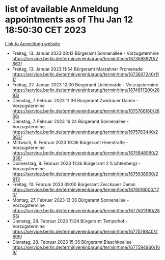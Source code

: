# list of available Anmeldung appointments as of Thu Jan 12 18:50:30 CET 2023
[Link to Anmeldung website](https://service.berlin.de/terminvereinbarung/termin/tag.php?termin=0&anliegen[]=120686&dienstleisterlist=122210,122217,327316,122219,327312,122227,327314,122231,327346,122243,327348,122252,329742,122260,329745,122262,329748,122254,329751,122271,327278,122273,327274,122277,327276,330436,122280,327294,122282,327290,122284,327292,327539,122291,327270,122285,327266,122286,327264,122296,327268,150230,329760,122301,327282,122297,327286,122294,327284,122312,329763,122314,329775,122304,327330,122311,327334,122309,327332,122281,327352,122279,329772,122276,327324,122274,327326,122267,329766,122246,327318,122251,327320,122257,327322,122208,327298,122226,327300,121362,121364&herkunft=http%3A%2F%2Fservice.berlin.de%2Fdienstleistung%2F120686%2F)
- Freitag, 13. Januar 2023 08:12 Bürgeramt Sonnenallee - Vorzugstermine https://service.berlin.de/terminvereinbarung/termin/time/1673593920/2863/
- Freitag, 13. Januar 2023 11:54 Bürgeramt Marzahner Promenade https://service.berlin.de/terminvereinbarung/termin/time/1673607240/111/
- Freitag, 27. Januar 2023 12:00 Bürgeramt Lichtenrade - Vorzugstermine https://service.berlin.de/terminvereinbarung/termin/time/1674817200/2893/
- Dienstag, 7. Februar 2023 11:36 Bürgeramt Zwickauer Damm - Vorzugstermine https://service.berlin.de/terminvereinbarung/termin/time/1675766160/2866/
- Dienstag, 7. Februar 2023 16:24 Bürgeramt Sonnenallee - Vorzugstermine https://service.berlin.de/terminvereinbarung/termin/time/1675783440/2863/
- Mittwoch, 8. Februar 2023 10:36 Bürgeramt Heerstraße - Vorzugstermine https://service.berlin.de/terminvereinbarung/termin/time/1675848960/2836/
- Donnerstag, 9. Februar 2023 11:36 Bürgeramt 2 (Lichtenberg) - Vorzugstermine https://service.berlin.de/terminvereinbarung/termin/time/1675938960/2911/
- Freitag, 10. Februar 2023 09:00 Bürgeramt Zwickauer Damm https://service.berlin.de/terminvereinbarung/termin/time/1676016000/170/
- Montag, 27. Februar 2023 13:36 Bürgeramt Sonnenallee - Vorzugstermine https://service.berlin.de/terminvereinbarung/termin/time/1677501360/2863/
- Dienstag, 28. Februar 2023 11:24 Bürgeramt Tempelhof - Vorzugstermine https://service.berlin.de/terminvereinbarung/termin/time/1677579840/2899/
- Dienstag, 28. Februar 2023 15:36 Bürgeramt Blaschkoallee https://service.berlin.de/terminvereinbarung/termin/time/1677594960/169/

